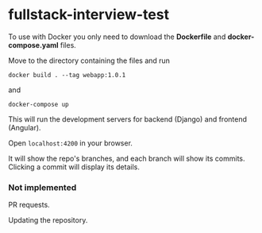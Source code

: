 # fullstack-interview-test
To use with Docker you only need to download the **Dockerfile** and **docker-compose.yaml** files.

Move to the directory containing the files and run

  `docker build . --tag webapp:1.0.1`
  
and

  `docker-compose up`
 
This will run the development servers for backend (Django) and frontend (Angular).

Open `localhost:4200` in your browser.

It will show the repo's branches, and each branch will show its commits. Clicking a commit will display its details.

### Not implemented

PR requests. 

Updating the repository.

